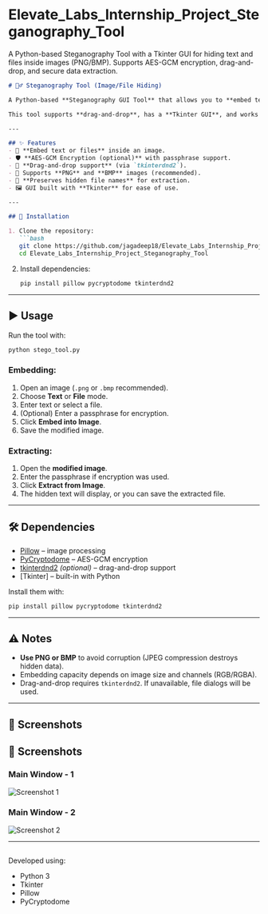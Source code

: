 # Elevate_Labs_Internship_Project_Steganography_Tool
A Python-based Steganography Tool with a Tkinter GUI for hiding text and files inside images (PNG/BMP). Supports AES-GCM encryption, drag-and-drop, and secure data extraction.



````markdown
# 🕵️‍♂️ Steganography Tool (Image/File Hiding)

A Python-based **Steganography GUI Tool** that allows you to **embed text or files inside images** using **LSB (Least Significant Bit) steganography** with optional **AES-GCM encryption**.  

This tool supports **drag-and-drop**, has a **Tkinter GUI**, and works best with **PNG** or **BMP** images (lossless formats).

---

## ✨ Features
- 🔐 **Embed text or files** inside an image.
- 🛡️ **AES-GCM Encryption (optional)** with passphrase support.
- 📂 **Drag-and-drop support** (via `tkinterdnd2`).
- 🎨 Supports **PNG** and **BMP** images (recommended).
- 📜 **Preserves hidden file names** for extraction.
- 🖼️ GUI built with **Tkinter** for ease of use.

---

## 🚀 Installation

1. Clone the repository:
   ```bash
   git clone https://github.com/jagadeep18/Elevate_Labs_Internship_Project_Steganography_Tool.git
   cd Elevate_Labs_Internship_Project_Steganography_Tool
````

2. Install dependencies:

   ```bash
   pip install pillow pycryptodome tkinterdnd2
   ```

---

## ▶️ Usage

Run the tool with:

```bash
python stego_tool.py
```

### Embedding:

1. Open an image (`.png` or `.bmp` recommended).
2. Choose **Text** or **File** mode.
3. Enter text or select a file.
4. (Optional) Enter a passphrase for encryption.
5. Click **Embed into Image**.
6. Save the modified image.

### Extracting:

1. Open the **modified image**.
2. Enter the passphrase if encryption was used.
3. Click **Extract from Image**.
4. The hidden text will display, or you can save the extracted file.

---

## 🛠️ Dependencies

* [Pillow](https://pypi.org/project/Pillow/) – image processing
* [PyCryptodome](https://pypi.org/project/pycryptodome/) – AES-GCM encryption
* [tkinterdnd2](https://pypi.org/project/tkinterdnd2/) *(optional)* – drag-and-drop support
* \[Tkinter] – built-in with Python

Install them with:

```bash
pip install pillow pycryptodome tkinterdnd2
```

---

## ⚠️ Notes

* **Use PNG or BMP** to avoid corruption (JPEG compression destroys hidden data).
* Embedding capacity depends on image size and channels (RGB/RGBA).
* Drag-and-drop requires `tkinterdnd2`. If unavailable, file dialogs will be used.

---

## 📸 Screenshots

## 📸 Screenshots

### Main Window - 1
![Screenshot 1](https://github.com/jagadeep18/Elevate_Labs_Internship_Project_Steganography_Tool/blob/main/Screenshot_1.png?raw=true)

### Main Window - 2
![Screenshot 2](https://github.com/jagadeep18/Elevate_Labs_Internship_Project_Steganography_Tool/blob/main/Screenshot_2.png?raw=true)




---

## 

Developed using:

* Python 3
* Tkinter
* Pillow
* PyCryptodome

